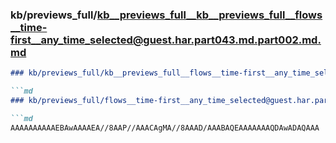 ### kb/previews_full/kb__previews_full__kb__previews_full__flows__time-first__any_time_selected@guest.har.part043.md.part002.md.md

```md
### kb/previews_full/kb__previews_full__flows__time-first__any_time_selected@guest.har.part043.md.part002.md

```md
### kb/previews_full/flows__time-first__any_time_selected@guest.har.part043.md (part 002)

```md
AAAAAAAAAAEBAwAAAAEA//8AAP//AAACAgMA//8AAAD/AAABAQEAAAAAAAQDAwADAQAAA
```

```

```

```
